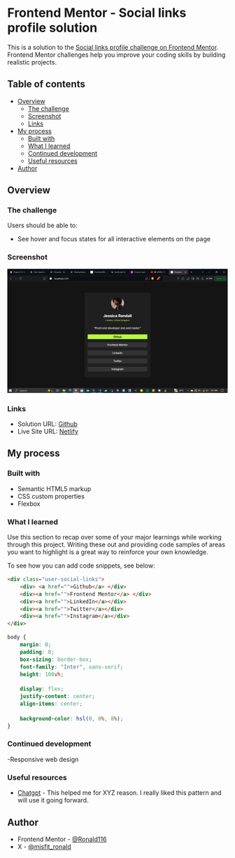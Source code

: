 # Frontend Mentor - Social links profile solution

This is a solution to the [Social links profile challenge on Frontend Mentor](https://www.frontendmentor.io/challenges/social-links-profile-UG32l9m6dQ). Frontend Mentor challenges help you improve your coding skills by building realistic projects.

## Table of contents

- [Overview](#overview)
  - [The challenge](#the-challenge)
  - [Screenshot](#screenshot)
  - [Links](#links)
- [My process](#my-process)
  - [Built with](#built-with)
  - [What I learned](#what-i-learned)
  - [Continued development](#continued-development)
  - [Useful resources](#useful-resources)
- [Author](#author)

## Overview

### The challenge

Users should be able to:

- See hover and focus states for all interactive elements on the page

### Screenshot

![Screenshot of my project](./assests/Screenshot%20(9).png)

### Links

- Solution URL: [Github](https://github.com/Ronald116/FRONTEND_MENTOR/tree/main/03_social_links_profile)
- Live Site URL: [Netlify](https://your-live-site-url.com)

## My process

### Built with

- Semantic HTML5 markup
- CSS custom properties
- Flexbox

### What I learned

Use this section to recap over some of your major learnings while working through this project. Writing these out and providing code samples of areas you want to highlight is a great way to reinforce your own knowledge.

To see how you can add code snippets, see below:

```html
<div class="user-social-links">
    <div> <a href="">Github</a> </div>
    <div><a href="">Frontend Mentor</a> </div>
    <div><a href="">LinkedIn</a></div>
    <div><a href="">Twitter</a></div>
    <div><a href="">Instagram</a></div>
</div>
```

```css
body {
    margin: 0;
    padding: 0;
    box-sizing: border-box;
    font-family: "Inter", sans-serif;
    height: 100vh;
    
    display: flex;
    justify-content: center;
    align-items: center;

    background-color: hsl(0, 0%, 8%);
}
```

### Continued development

-Responsive web design

### Useful resources

- [Chatgpt](https://www.chatgpt.com) - This helped me for XYZ reason. I really liked this pattern and will use it going forward.

## Author

- Frontend Mentor - [@Ronald116](https://www.frontendmentor.io/profile/Ronald116)
- X - [@misfit_ronald](https://www.x.com/misfit_ronald)
